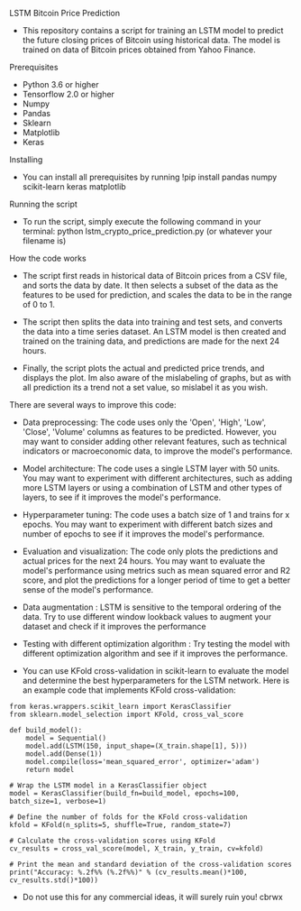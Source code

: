 LSTM Bitcoin Price Prediction

- This repository contains a script for training an LSTM model to predict 
the future closing prices of Bitcoin using historical data. The model is 
trained on data of Bitcoin prices obtained from Yahoo Finance.

Prerequisites
- Python 3.6 or higher
- Tensorflow 2.0 or higher
- Numpy
- Pandas
- Sklearn
- Matplotlib
- Keras

 Installing
- You can install all prerequisites by running
  !pip install pandas numpy scikit-learn keras matplotlib

Running the script
- To run the script, simply execute the following command in your terminal:
  python lstm_crypto_price_prediction.py (or whatever your filename is)

How the code works
- The script first reads in historical data of Bitcoin prices from a CSV file,
and sorts the data by date. It then selects a subset of the data as the features 
to be used for prediction, and scales the data to be in the range of 0 to 1.

- The script then splits the data into training and test sets, and converts the 
data into a time series dataset. An LSTM model is then created and trained on 
the training data, and predictions are made for the next 24 hours.

- Finally, the script plots the actual and predicted price trends, and displays 
the plot. Im also aware of the mislabeling of graphs, but as with all prediction 
its a trend not a set value, so mislabel it as you wish.

There are several ways to improve this code:
- Data preprocessing: The code uses only the 'Open', 'High', 'Low', 'Close', 'Volume' columns as features to be predicted. However, you may want to consider adding other relevant features, such as technical indicators or macroeconomic data, to improve the model's performance.

- Model architecture: The code uses a single LSTM layer with 50 units. You may want to experiment with different architectures, such as adding more LSTM layers or using a combination of LSTM and other types of layers, to see if it improves the model's performance.

- Hyperparameter tuning: The code uses a batch size of 1 and trains for x epochs. You may want to experiment with different batch sizes and number of epochs to see if it improves the model's performance.

- Evaluation and visualization: The code only plots the predictions and actual prices for the next 24 hours. You may want to evaluate the model's performance using metrics such as mean squared error and R2 score, and plot the predictions for a longer period of time to get a better sense of the model's performance.

- Data augmentation : LSTM is sensitive to the temporal ordering of the data. Try to use different window lookback values to augment your dataset and check if it improves the performance

- Testing with different optimization algorithm : Try testing the model with different optimization algorithm and see if it improves the performance.

- You can use KFold cross-validation in scikit-learn to evaluate the model and determine the best hyperparameters for the LSTM network. Here is an example code that implements KFold cross-validation: 
```
from keras.wrappers.scikit_learn import KerasClassifier
from sklearn.model_selection import KFold, cross_val_score

def build_model():
    model = Sequential()
    model.add(LSTM(150, input_shape=(X_train.shape[1], 5)))
    model.add(Dense(1))
    model.compile(loss='mean_squared_error', optimizer='adam')
    return model

# Wrap the LSTM model in a KerasClassifier object
model = KerasClassifier(build_fn=build_model, epochs=100, batch_size=1, verbose=1)

# Define the number of folds for the KFold cross-validation
kfold = KFold(n_splits=5, shuffle=True, random_state=7)

# Calculate the cross-validation scores using KFold
cv_results = cross_val_score(model, X_train, y_train, cv=kfold)

# Print the mean and standard deviation of the cross-validation scores
print("Accuracy: %.2f%% (%.2f%%)" % (cv_results.mean()*100, cv_results.std()*100))
```

- Do not use this for any commercial ideas, it will surely ruin you!
cbrwx
